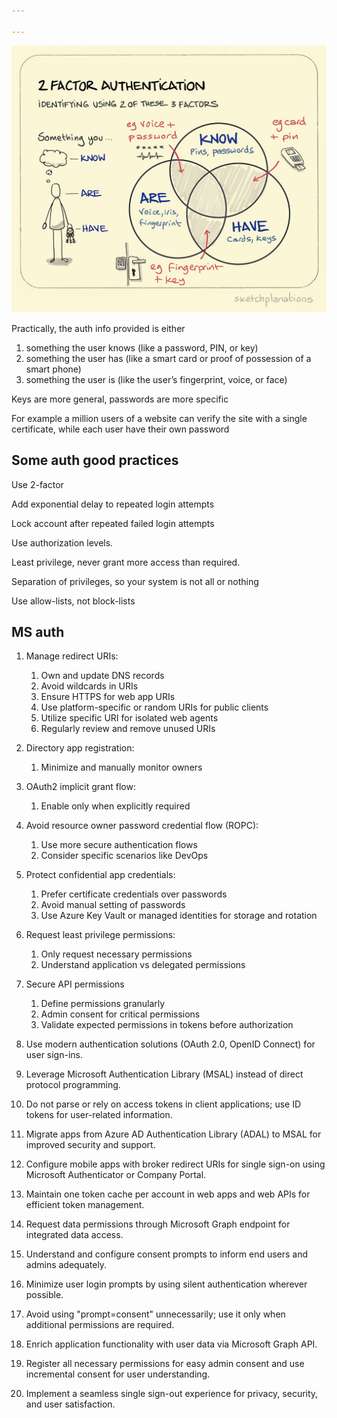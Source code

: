 ```yaml
---

---
```


![](/assets/static/img/2-factor-auth.jpeg)

Practically, the auth info provided is either 
1. something the user knows (like a password, PIN, or key)
2. something the user has (like a smart card or proof of possession of a smart phone)
3. something the user is (like the user’s fingerprint, voice, or face)

Keys are more general, passwords are more specific 

For example a million users of a website can verify the site with a single certificate, while each user have their own password 


## Some auth good practices

Use 2-factor  

Add exponential delay to repeated login attempts

Lock account after repeated failed login attempts 

Use authorization levels. 

Least privilege, never grant more access than required. 

Separation of privileges, so your system is not all or nothing

Use allow-lists, not block-lists 


## MS auth 

1. Manage redirect URIs:
    1. Own and update DNS records
    1. Avoid wildcards in URIs
    1. Ensure HTTPS for web app URIs
    1. Use platform-specific or random URIs for public clients
    1. Utilize specific URI for isolated web agents
    1. Regularly review and remove unused URIs
1. Directory app registration:
    1. Minimize and manually monitor owners
1. OAuth2 implicit grant flow:
    1. Enable only when explicitly required
1. Avoid resource owner password credential flow (ROPC):
    1. Use more secure authentication flows
    1. Consider specific scenarios like DevOps
1. Protect confidential app credentials:
    1. Prefer certificate credentials over passwords
    1. Avoid manual setting of passwords
    1. Use Azure Key Vault or managed identities for storage and rotation
1. Request least privilege permissions:
    1. Only request necessary permissions
    1. Understand application vs delegated permissions
1. Secure API permissions
    1. Define permissions granularly
    1. Admin consent for critical permissions
    1. Validate expected permissions in tokens before authorization

1. Use modern authentication solutions (OAuth 2.0, OpenID Connect) for user sign-ins.
1. Leverage Microsoft Authentication Library (MSAL) instead of direct protocol programming.
1. Do not parse or rely on access tokens in client applications; use ID tokens for user-related information.
1. Migrate apps from Azure AD Authentication Library (ADAL) to MSAL for improved security and support.
1. Configure mobile apps with broker redirect URIs for single sign-on using Microsoft Authenticator or Company Portal.
1. Maintain one token cache per account in web apps and web APIs for efficient token management.
1. Request data permissions through Microsoft Graph endpoint for integrated data access.

1. Understand and configure consent prompts to inform end users and admins adequately.
1. Minimize user login prompts by using silent authentication wherever possible.
1. Avoid using "prompt=consent" unnecessarily; use it only when additional permissions are required.
1. Enrich application functionality with user data via Microsoft Graph API.
1. Register all necessary permissions for easy admin consent and use incremental consent for user understanding.
1. Implement a seamless single sign-out experience for privacy, security, and user satisfaction.